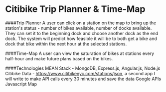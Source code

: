 # Citibike Trip Planner & Time-Map

####Trip Planner
A user can click on a station on the map to bring up the station's status - number of bikes available, number of docks available. They can set it to the beginning dock and choose another dock as the end dock. The system will predict how feasible it will be to both get a bike and dock that bike within the next hour at the selected stations.

####Time-Map
A user can view the saturation of bikes at stations every half-hour and make future plans based on the bikes.

####Technologies
MEAN Stack - MongoDB, Express.js, Angular.js, Node.js
Citibike Data - https://www.citibikenyc.com/stations/json, a second app I will write to make API calls every 30 minutes and save the data
Google APIs Javascript Map
